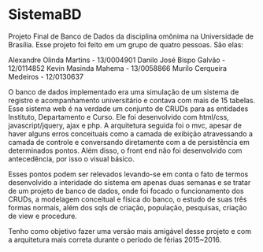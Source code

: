 # SistemaBD

Projeto Final de Banco de Dados da disciplina omônima na Universidade de Brasília. Esse projeto foi feito em um grupo de quatro pessoas. São elas:

Alexandre Olinda Martins - 13/0004901
Danilo José Bispo Galvão - 12/0114852
Kevin Masinda Mahema - 13/0058866
Murilo Cerqueira Medeiros - 12/0130637

O banco de dados implementado era uma simulação de um sistema de registro e acompanhamento universitário e contava com mais de 15 tabelas. Esse sistema web é na verdade um conjunto de CRUDs para as entidades Instituto, Departamento e Curso. Ele foi desenvolvido com html/css, javascript/jquery, ajax e php. A arquitetura seguida foi o mvc, apesar de haver alguns erros conceituais como a camada de exibição atravessando a camada de controle e conversando diretamente com a de persistência em determinados pontos. Além disso, o front end não foi desenvolvido com antecedência, por isso o visual básico. 

Esses pontos podem ser relevados levando-se em conta o fato de termos desenvolvido a interidade do sistema em apenas duas semanas e se tratar de um projeto de banco de dados, onde foi focado o funcionamento dos CRUDs, a modelagem conceitual e física do banco, o estudo de suas três formas normais, além dos sqls de criação, população, pesquisas, criação de view e procedure.

Tenho como objetivo fazer uma versão mais amigável desse projeto e com a arquitetura mais correta durante o período de férias 2015~2016.